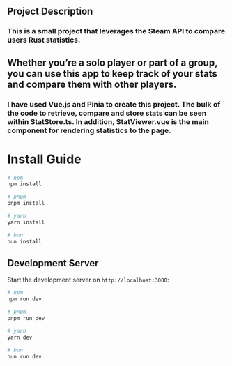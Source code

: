 ## Project Description

### This is a small project that leverages the Steam API to compare users Rust statistics.

## Whether you’re a solo player or part of a group, you can use this app to keep track of your stats and compare them with other players.

### I have used Vue.js and Pinia to create this project. The bulk of the code to retrieve, compare and store stats can be seen within StatStore.ts. In addition, StatViewer.vue is the main component for rendering statistics to the page.

# Install Guide

```bash
# npm
npm install

# pnpm
pnpm install

# yarn
yarn install

# bun
bun install
```

## Development Server

Start the development server on `http://localhost:3000`:

```bash
# npm
npm run dev

# pnpm
pnpm run dev

# yarn
yarn dev

# bun
bun run dev
```